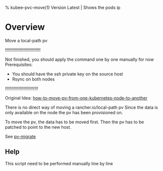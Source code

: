 % kubee-pvc-move(1) Version Latest | Shows the pods ip
# Overview

Move a local-path pv

!!!!!!!!!!!!!!!!!!!!!!!!!!!!!

Not finished, you should apply the command one by one manually for now
Prerequisites:
* You should have the ssh private key on the source host
* Rsync on both nodes

!!!!!!!!!!!!!!!!!!!!!!!!!!!

Original Idea: [how-to-move-pv-from-one-kubernetes-node-to-another](https://stackoverflow.com/questions/71708673/how-to-move-pv-from-one-kubernetes-node-to-another)

There is no direct way of moving a rancher.io/local-path pv
Since the data is only available on the node the pv has been provisioned on.

To move the pv, the data has to be moved first. Then the pv has to be patched to point to the new host.

See [pv-migrate](https://github.com/utkuozdemir/pv-migrate)



## Help

This script need to be performed manually line by line
